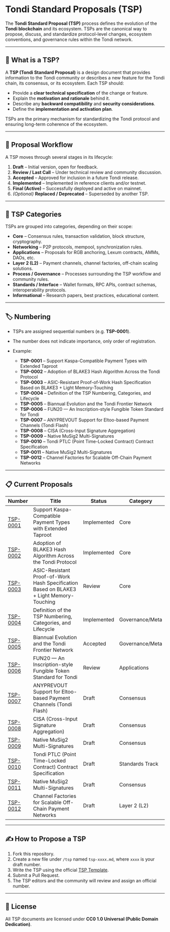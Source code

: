 # Tondi Standard Proposals (TSP)

The **Tondi Standard Proposal (TSP)** process defines the evolution of the **Tondi blockchain** and its ecosystem.
TSPs are the canonical way to propose, discuss, and standardize protocol-level changes, ecosystem conventions, and governance rules within the Tondi network.

---

## 📌 What is a TSP?

A **TSP (Tondi Standard Proposal)** is a design document that provides information to the Tondi community or describes a new feature for the Tondi chain, its consensus, or its ecosystem.
Each TSP should:

* Provide a **clear technical specification** of the change or feature.
* Explain the **motivation and rationale** behind it.
* Describe any **backward compatibility** and **security considerations**.
* Define the **implementation and activation plan**.

TSPs are the primary mechanism for standardizing the Tondi protocol and ensuring long-term coherence of the ecosystem.

---

## 📖 Proposal Workflow

A TSP moves through several stages in its lifecycle:

1. **Draft** – Initial version, open for feedback.
2. **Review / Last Call** – Under technical review and community discussion.
3. **Accepted** – Approved for inclusion in a future Tondi release.
4. **Implemented** – Implemented in reference clients and/or testnet.
5. **Final (Active)** – Successfully deployed and active on mainnet.
6. *(Optional)* **Replaced / Deprecated** – Superseded by another TSP.

---

## 📂 TSP Categories

TSPs are grouped into categories, depending on their scope:

* **Core** – Consensus rules, transaction validation, block structure, cryptography.
* **Networking** – P2P protocols, mempool, synchronization rules.
* **Applications** – Proposals for RGB anchoring, Lexum contracts, AMMs, DAOs, etc.
* **Layer 2 (L2)** – Payment channels, channel factories, off-chain scaling solutions.
* **Process / Governance** – Processes surrounding the TSP workflow and community rules.
* **Standards / Interface** – Wallet formats, RPC APIs, contract schemas, interoperability protocols.
* **Informational** – Research papers, best practices, educational content.

---

## 🏷 Numbering

* TSPs are assigned sequential numbers (e.g. **TSP-0001**).
* The number does not indicate importance, only order of registration.
* Example:

  * **TSP-0001** – Support Kaspa-Compatible Payment Types with Extended Taproot
  * **TSP-0002** – Adoption of BLAKE3 Hash Algorithm Across the Tondi Protocol
  * **TSP-0003** – ASIC-Resistant Proof-of-Work Hash Specification Based on BLAKE3 + Light Memory-Touching
  * **TSP-0004** – Definition of the TSP Numbering, Categories, and Lifecycle
  * **TSP-0005** – Biannual Evolution and the Tondi Frontier Network
  * **TSP-0006** – FUN20 — An Inscription-style Fungible Token Standard for Tondi
  * **TSP-0007** – ANYPREVOUT Support for Eltoo-based Payment Channels (Tondi Flash)
  * **TSP-0008** – CISA (Cross-Input Signature Aggregation)
  * **TSP-0009** – Native MuSig2 Multi-Signatures
  * **TSP-0010** – Tondi PTLC (Point Time-Locked Contract) Contract Specification
  * **TSP-0011** – Native MuSig2 Multi-Signatures
  * **TSP-0012** – Channel Factories for Scalable Off-Chain Payment Networks

---

## 📋 Current Proposals

| Number | Title | Status | Category |
|--------|-------|--------|----------|
| [TSP-0001](./TSP-0001.md) | Support Kaspa-Compatible Payment Types with Extended Taproot | Implemented | Core |
| [TSP-0002](./TSP-0002.md) | Adoption of BLAKE3 Hash Algorithm Across the Tondi Protocol | Implemented | Core |
| [TSP-0003](./TSP-0003.md) | ASIC-Resistant Proof-of-Work Hash Specification Based on BLAKE3 + Light Memory-Touching | Review | Core |
| [TSP-0004](./TSP-0004.md) | Definition of the TSP Numbering, Categories, and Lifecycle | Implemented | Governance/Meta |
| [TSP-0005](./TSP-0005.md) | Biannual Evolution and the Tondi Frontier Network | Accepted | Governance/Meta |
| [TSP-0006](./TSP-0006.md) | FUN20 — An Inscription-style Fungible Token Standard for Tondi | Review | Applications |
| [TSP-0007](./TSP-0007.md) | ANYPREVOUT Support for Eltoo-based Payment Channels (Tondi Flash) | Draft | Consensus |
| [TSP-0008](./TSP-0008.md) | CISA (Cross-Input Signature Aggregation) | Draft | Consensus |
| [TSP-0009](./TSP-0009.md) | Native MuSig2 Multi-Signatures | Draft | Consensus |
| [TSP-0010](./TSP-0010.md) | Tondi PTLC (Point Time-Locked Contract) Contract Specification | Draft | Standards Track |
| [TSP-0011](./TSP-0011.md) | Native MuSig2 Multi-Signatures | Draft | Consensus |
| [TSP-0012](./TSP-0012.md) | Channel Factories for Scalable Off-Chain Payment Networks | Draft | Layer 2 (L2) |

---

## ✍️ How to Propose a TSP

1. Fork this repository.
2. Create a new file under `/tsp` named `tsp-xxxx.md`, where `xxxx` is your draft number.
3. Write the TSP using the official [TSP Template](./TSP-TEMPLATE.md).
4. Submit a Pull Request.
5. The TSP editors and the community will review and assign an official number.

---

## 📜 License

All TSP documents are licensed under **CC0 1.0 Universal (Public Domain Dedication)**.